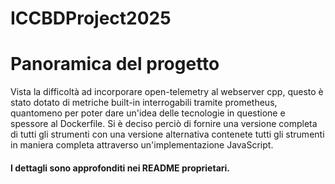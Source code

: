 ﻿# ICCBDProject2025
# Panoramica del progetto
Vista la difficoltà ad incorporare open-telemetry al webserver cpp, questo è stato dotato di metriche built-in interrogabili tramite prometheus, quantomeno per poter dare un'idea delle tecnologie in questione e spessore al Dockerfile.
Si è deciso perciò di fornire una versione completa di tutti gli strumenti con una versione alternativa contenete tutti gli strumenti in maniera completa attraverso un'implementazione JavaScript.
#### I dettagli sono approfonditi nei README proprietari.
